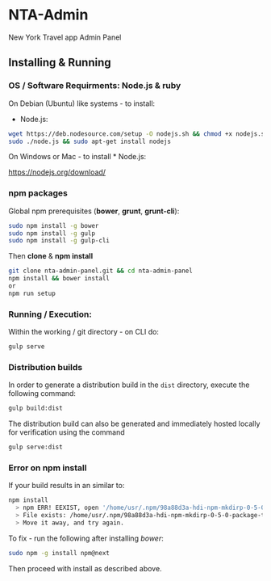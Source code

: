 # NTA-Admin
New York Travel app Admin Panel
## Installing & Running
### OS / Software Requirments: **Node.js** & **ruby**

On Debian (Ubuntu) like systems - to install:
* Node.js:
```sh 
wget https://deb.nodesource.com/setup -O nodejs.sh && chmod +x nodejs.sh
sudo ./node.js && sudo apt-get install nodejs
```
On Windows or Mac - to install * Node.js:

https://nodejs.org/download/

### npm packages
Global npm prerequisites (__bower__, __grunt__, __grunt-cli__):
```sh
sudo npm install -g bower
sudo npm install -g gulp
sudo npm install -g gulp-cli
```

Then **clone** & **npm install**
```sh
git clone nta-admin-panel.git && cd nta-admin-panel
npm install && bower install 
or
npm run setup 
```

### Running / Execution:
Within the working / git directory - on CLI do:
```sh
gulp serve
```

### Distribution builds

In order to generate a distribution build in the `dist` directory, execute the following command:
```sh
gulp build:dist
```

The distribution build can also be generated and immediately hosted locally for verification using the command
```sh
gulp serve:dist
```


### Error on npm install
If your build results in an similar to:
```sh
npm install
  > npm ERR! EEXIST, open '/home/usr/.npm/98a88d3a-hdi-npm-mkdirp-0-5-0-package-tgz.lock'
  > File exists: /home/usr/.npm/98a88d3a-hdi-npm-mkdirp-0-5-0-package-tgz.lock
  > Move it away, and try again.
```
To fix - run the following after installing _bower_:
```sh
sudo npm -g install npm@next
```
Then proceed with install as described above.